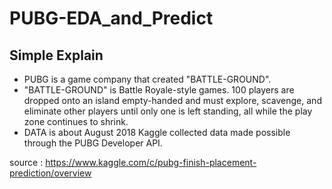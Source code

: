 # PUBG-EDA_and_Predict

## Simple Explain
- PUBG is a game company that created "BATTLE-GROUND".
- "BATTLE-GROUND" is Battle Royale-style games. 100 players are dropped onto an island empty-handed and must explore, scavenge, and eliminate other players until only one is left standing, all while the play zone continues to shrink.
- DATA is about August 2018 Kaggle collected data made possible through the PUBG Developer API.





source : https://www.kaggle.com/c/pubg-finish-placement-prediction/overview
